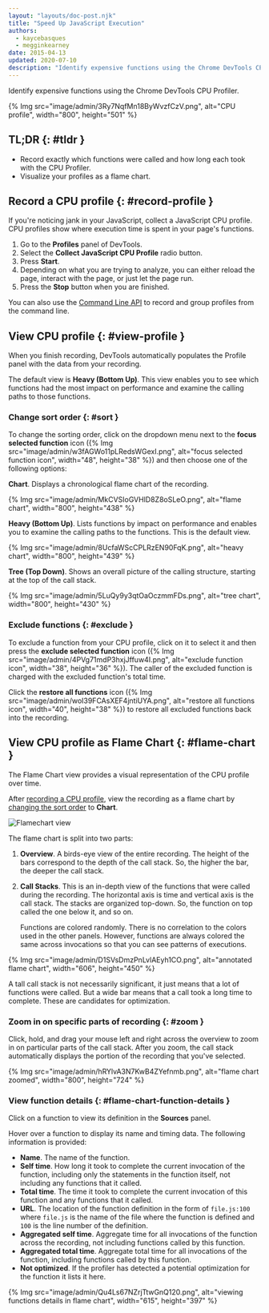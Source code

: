 ```yaml
---
layout: "layouts/doc-post.njk"
title: "Speed Up JavaScript Execution"
authors:
  - kaycebasques
  - megginkearney
date: 2015-04-13
updated: 2020-07-10
description: "Identify expensive functions using the Chrome DevTools CPU Profiler."
---
```


Identify expensive functions using the Chrome DevTools CPU Profiler.

{% Img src="image/admin/3Ry7NqfMn18ByWvzfCzV.png", alt="CPU profile", width="800", height="501" %}

## TL;DR {: #tldr }

- Record exactly which functions were called and how long each took with the CPU Profiler.
- Visualize your profiles as a flame chart.

## Record a CPU profile {: #record-profile }

If you're noticing jank in your JavaScript, collect a JavaScript CPU profile. CPU profiles show
where execution time is spent in your page's functions.

1.  Go to the **Profiles** panel of DevTools.
2.  Select the **Collect JavaScript CPU Profile** radio button.
3.  Press **Start**.
4.  Depending on what you are trying to analyze, you can either reload the page, interact with the
    page, or just let the page run.
5.  Press the **Stop** button when you are finished.

You can also use the [Command Line API][1] to record and group profiles from the command line.

## View CPU profile {: #view-profile }

When you finish recording, DevTools automatically populates the Profile panel with the data from
your recording.

The default view is **Heavy (Bottom Up)**. This view enables you to see which functions had the most
impact on performance and examine the calling paths to those functions.

### Change sort order {: #sort }

To change the sorting order, click on the dropdown menu next to the **focus selected function** icon
({% Img src="image/admin/w3fAGWo11pLRedsWGexI.png", alt="focus selected function icon", width="48", height="38" %}) and
then choose one of the following options:

**Chart**. Displays a chronological flame chart of the recording.

{% Img src="image/admin/MkCVSIoGVHlD8Z8oSLeO.png", alt="flame chart", width="800", height="438" %}

**Heavy (Bottom Up)**. Lists functions by impact on performance and enables you to examine the
calling paths to the functions. This is the default view.

{% Img src="image/admin/8UcfaWScCPLRzEN90FqK.png", alt="heavy chart", width="800", height="439" %}

**Tree (Top Down)**. Shows an overall picture of the calling structure, starting at the top of the
call stack.

{% Img src="image/admin/5LuQy9y3qtOaOczmmFDs.png", alt="tree chart", width="800", height="430" %}

### Exclude functions {: #exclude }

To exclude a function from your CPU profile, click on it to select it and then press the **exclude
selected function** icon
({% Img src="image/admin/4PVg71mdP3hxjJffuw4I.png", alt="exclude function icon", width="38", height="36" %}). The caller
of the excluded function is charged with the excluded function's total time.

Click the **restore all functions** icon
({% Img src="image/admin/woI39FCAsXEF4jntiUYA.png", alt="restore all functions icon", width="40", height="38" %}) to
restore all excluded functions back into the recording.

## View CPU profile as Flame Chart {: #flame-chart }

The Flame Chart view provides a visual representation of the CPU profile over time.

After [recording a CPU profile][2], view the recording as a flame chart by [changing the sort
order][3] to **Chart**.

![Flamechart view](/web/tools/chrome-devtools/rendering-tools/imgs/flamechart.png)

The flame chart is split into two parts:

1.  **Overview**. A birds-eye view of the entire recording. The height of the bars correspond to the
    depth of the call stack. So, the higher the bar, the deeper the call stack.
2.  **Call Stacks**. This is an in-depth view of the functions that were called during the
    recording. The horizontal axis is time and vertical axis is the call stack. The stacks are
    organized top-down. So, the function on top called the one below it, and so on.

    Functions are colored randomly. There is no correlation to the colors used in the other panels.
    However, functions are always colored the same across invocations so that you can see patterns
    of executions.

{% Img src="image/admin/D1SVsDmzPnLvlAEyh1CO.png", alt="annotated flame chart", width="606", height="450" %}

A tall call stack is not necessarily significant, it just means that a lot of functions were called.
But a wide bar means that a call took a long time to complete. These are candidates for
optimization.

### Zoom in on specific parts of recording {: #zoom }

Click, hold, and drag your mouse left and right across the overview to zoom in on particular parts
of the call stack. After you zoom, the call stack automatically displays the portion of the
recording that you've selected.

{% Img src="image/admin/hRYlvA3N7KwB4ZYefnmb.png", alt="flame chart zoomed", width="800", height="724" %}

### View function details {: #flame-chart-function-details }

Click on a function to view its definition in the **Sources** panel.

Hover over a function to display its name and timing data. The following information is provided:

- **Name**. The name of the function.
- **Self time**. How long it took to complete the current invocation of the function, including only
  the statements in the function itself, not including any functions that it called.
- **Total time**. The time it took to complete the current invocation of this function and any
  functions that it called.
- **URL**. The location of the function definition in the form of `file.js:100` where `file.js` is
  the name of the file where the function is defined and `100` is the line number of the definition.
- **Aggregated self time**. Aggregate time for all invocations of the function across the recording,
  not including functions called by this function.
- **Aggregated total time**. Aggregate total time for all invocations of the function, including
  functions called by this function.
- **Not optimized**. If the profiler has detected a potential optimization for the function it lists
  it here.

{% Img src="image/admin/Qu4Ls67NZrjTtwGnQ120.png", alt="viewing functions details in flame chart", width="615", height="397" %}

[1]:
  /web/tools/chrome-devtools/debug/command-line/command-line-reference#profilename-and-profileendname
[2]: #record-profile
[3]: #sort
